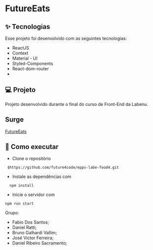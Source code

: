 #  FutureEats

## ✨ Tecnologias
Esse projeto foi desenvolvido com as seguintes tecnologias:

* ReactJS
* Context
* Material - UI
* Styled-Components
* React-dom-router
* 
## 💻 Projeto
Projeto desenvolvido durante o final do curso de Front-End da Labenu. 

## Surge
[FutureEats](http://jazzy-apple.surge.sh/)

## 🚀 Como executar
* Clone o repositório
```
 $https://github.com/future4code/epps-labe-food4.git
 ```
* Instale as dependências com
```
  npm install
 ```
* Inicie o servidor com
 ```
 npm run start
 ```

Grupo:
- Fabio Dos Santos;
- Daniel Ratti;
- Bruno Galhardi Vallim;
- José Victor Ferreira;
- Daniel Ribeiro Sacramento;

